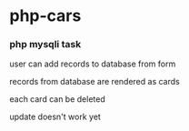 # php-cars

### php mysqli task

user can add records to database from form

records from database are rendered as cards

each card can be deleted

update doesn't work yet
